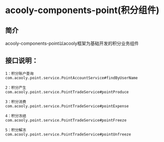 acooly-components-point(积分组件)
====

## 简介

acooly-components-point以acooly框架为基础开发的积分业务组件

## 接口说明：

	1：积分账户查询 
	com.acooly.point.service.PointAccountService#findByUserName
	
	2：积分产生 
	com.acooly.point.service.PointTradeService#pointProduce
	
	3：积分消费 
	com.acooly.point.service.PointTradeService#pointExpense
	
	4：积分冻结 
	com.acooly.point.service.PointTradeService#pointFreeze
	
	5：积分解冻 
	com.acooly.point.service.PointTradeService#pointUnfreeze

	





